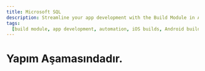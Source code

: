```yaml
---
title: Microsoft SQL
description: Streamline your app development with the Build Module in Appcircle, offering automated builds for iOS and Android platforms.
tags:
  [build module, app development, automation, iOS builds, Android builds, CI/CD]
---
```


# Yapım Aşamasındadır.